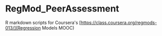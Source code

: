 # RegMod_PeerAssessment
R markdown scripts for Coursera's [https://class.coursera.org/regmods-013/](Regression Models MOOC)
